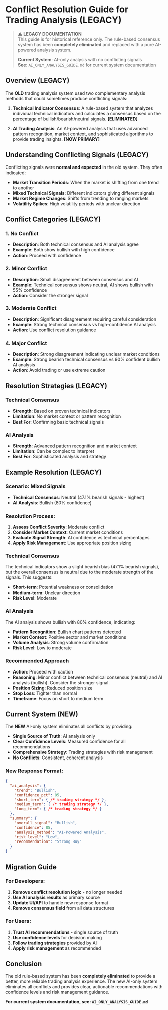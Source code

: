 # Conflict Resolution Guide for Trading Analysis (LEGACY)

> **⚠️ LEGACY DOCUMENTATION**  
> This guide is for historical reference only. The rule-based consensus system has been **completely eliminated** and replaced with a pure AI-powered analysis system.  
>   
> **Current System**: AI-only analysis with no conflicting signals  
> **See**: `AI_ONLY_ANALYSIS_GUIDE.md` for current system documentation

## Overview (LEGACY)

The **OLD** trading analysis system used two complementary analysis methods that could sometimes produce conflicting signals:

1. **Technical Indicator Consensus**: A rule-based system that analyzes individual technical indicators and calculates a consensus based on the percentage of bullish/bearish/neutral signals. **[ELIMINATED]**

2. **AI Trading Analysis**: An AI-powered analysis that uses advanced pattern recognition, market context, and sophisticated algorithms to provide trading insights. **[NOW PRIMARY]**

## Understanding Conflicting Signals (LEGACY)

Conflicting signals were **normal and expected** in the old system. They often indicated:

- **Market Transition Periods**: When the market is shifting from one trend to another
- **Mixed Technical Signals**: Different indicators giving different signals
- **Market Regime Changes**: Shifts from trending to ranging markets
- **Volatility Spikes**: High volatility periods with unclear direction

## Conflict Categories (LEGACY)

### 1. No Conflict
- **Description**: Both technical consensus and AI analysis agree
- **Example**: Both show bullish with high confidence
- **Action**: Proceed with confidence

### 2. Minor Conflict
- **Description**: Small disagreement between consensus and AI
- **Example**: Technical consensus shows neutral, AI shows bullish with 55% confidence
- **Action**: Consider the stronger signal

### 3. Moderate Conflict
- **Description**: Significant disagreement requiring careful consideration
- **Example**: Strong technical consensus vs high-confidence AI analysis
- **Action**: Use conflict resolution guidance

### 4. Major Conflict
- **Description**: Strong disagreement indicating unclear market conditions
- **Example**: Strong bearish technical consensus vs 90% confident bullish AI analysis
- **Action**: Avoid trading or use extreme caution

## Resolution Strategies (LEGACY)

### Technical Consensus
- **Strength**: Based on proven technical indicators
- **Limitation**: No market context or pattern recognition
- **Best For**: Confirming basic technical signals

### AI Analysis
- **Strength**: Advanced pattern recognition and market context
- **Limitation**: Can be complex to interpret
- **Best For**: Sophisticated analysis and strategy

## Example Resolution (LEGACY)

### Scenario: Mixed Signals
- **Technical Consensus**: Neutral (47.1% bearish signals - highest)
- **AI Analysis**: Bullish (80% confidence)

### Resolution Process:
1. **Assess Conflict Severity**: Moderate conflict
2. **Consider Market Context**: Current market conditions
3. **Evaluate Signal Strength**: AI confidence vs technical percentages
4. **Apply Risk Management**: Use appropriate position sizing

### Technical Consensus
The technical indicators show a slight bearish bias (47.1% bearish signals), but the overall consensus is neutral due to the moderate strength of the signals. This suggests:

- **Short-term**: Potential weakness or consolidation
- **Medium-term**: Unclear direction
- **Risk Level**: Moderate

### AI Analysis
The AI analysis shows bullish with 80% confidence, indicating:

- **Pattern Recognition**: Bullish chart patterns detected
- **Market Context**: Positive sector and market conditions
- **Volume Analysis**: Strong volume confirmation
- **Risk Level**: Low to moderate

### Recommended Approach
- **Action**: Proceed with caution
- **Reasoning**: Minor conflict between technical consensus (neutral) and AI analysis (bullish). Consider the stronger signal.
- **Position Sizing**: Reduced position size
- **Stop Loss**: Tighter than normal
- **Timeframe**: Focus on short to medium term

## Current System (NEW)

The **NEW** AI-only system eliminates all conflicts by providing:

- **Single Source of Truth**: AI analysis only
- **Clear Confidence Levels**: Measured confidence for all recommendations
- **Comprehensive Strategy**: Trading strategies with risk management
- **No Conflicts**: Consistent, coherent analysis

### New Response Format:
```json
{
  "ai_analysis": {
    "trend": "Bullish",
    "confidence_pct": 85,
    "short_term": { /* trading strategy */ },
    "medium_term": { /* trading strategy */ },
    "long_term": { /* trading strategy */ }
  },
  "summary": {
    "overall_signal": "Bullish",
    "confidence": 85,
    "analysis_method": "AI-Powered Analysis",
    "risk_level": "Low",
    "recommendation": "Strong Buy"
  }
}
```

## Migration Guide

### For Developers:
1. **Remove conflict resolution logic** - no longer needed
2. **Use AI analysis results** as primary source
3. **Update UI/API** to handle new response format
4. **Remove consensus field** from all data structures

### For Users:
1. **Trust AI recommendations** - single source of truth
2. **Use confidence levels** for decision making
3. **Follow trading strategies** provided by AI
4. **Apply risk management** as recommended

## Conclusion

The old rule-based system has been **completely eliminated** to provide a better, more reliable trading analysis experience. The new AI-only system eliminates all conflicts and provides clear, actionable recommendations with confidence levels and risk management guidance.

**For current system documentation, see: `AI_ONLY_ANALYSIS_GUIDE.md`** 